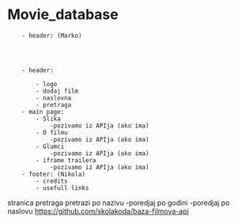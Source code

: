 # Movie_database

 
        - header: (Marko)




        - header:

            - logo
            - dodaj film
            - naslovna
            - pretraga
        - main page:
            - Slika
                -pozivamo iz APIja (ako ima)
            - O filmu
                -pozivamo iz APIja (ako ima)
            - Glumci
                -pozivamo iz APIja (ako ima)
            - iframe trailera
                -pozivamo iz APIja (ako ima)
        - footer: (Nikola)
            - credits
            - usefull links

stranica pretraga
pretrazi po nazivu
-poredjaj po godini
-poredjaj po naslovu
https://github.com/skolakoda/baza-filmova-api
